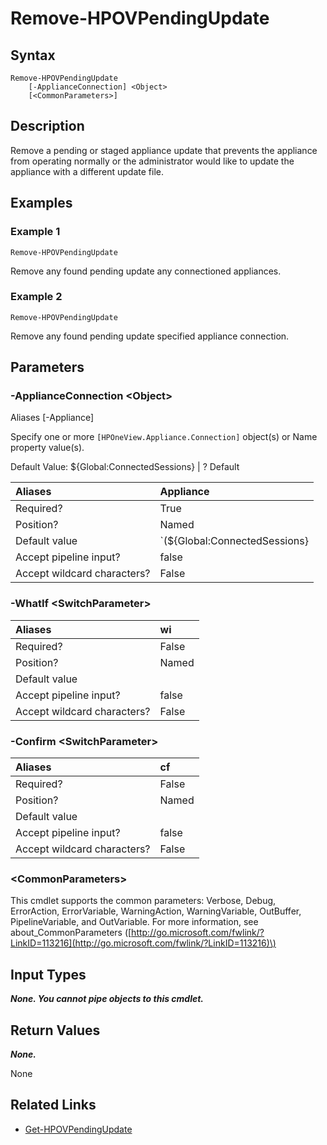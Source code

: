 ﻿---
description: Remove pending or staged appliance update.
---

# Remove-HPOVPendingUpdate

## Syntax

```text
Remove-HPOVPendingUpdate
    [-ApplianceConnection] <Object>
    [<CommonParameters>]
```

## Description

Remove a pending or staged appliance update that prevents the appliance from operating normally or the administrator would like to update the appliance with a different update file.

## Examples

###  Example 1 

```text
Remove-HPOVPendingUpdate

```

Remove any found pending update any connectioned appliances.

###  Example 2 

```text
Remove-HPOVPendingUpdate

```

Remove any found pending update specified appliance connection.

## Parameters

### -ApplianceConnection &lt;Object&gt;

Aliases [-Appliance]

Specify one or more `[HPOneView.Appliance.Connection]` object(s) or Name property value(s).

Default Value: ${Global:ConnectedSessions} | ? Default

| Aliases | Appliance |
| :--- | :--- |
| Required? | True |
| Position? | Named |
| Default value | `(${Global:ConnectedSessions} | ? Default)` |
| Accept pipeline input? | false |
| Accept wildcard characters? | False |

### -WhatIf &lt;SwitchParameter&gt;



| Aliases | wi |
| :--- | :--- |
| Required? | False |
| Position? | Named |
| Default value |  |
| Accept pipeline input? | false |
| Accept wildcard characters? | False |

### -Confirm &lt;SwitchParameter&gt;



| Aliases | cf |
| :--- | :--- |
| Required? | False |
| Position? | Named |
| Default value |  |
| Accept pipeline input? | false |
| Accept wildcard characters? | False |

### &lt;CommonParameters&gt;

This cmdlet supports the common parameters: Verbose, Debug, ErrorAction, ErrorVariable, WarningAction, WarningVariable, OutBuffer, PipelineVariable, and OutVariable. For more information, see about\_CommonParameters \([http://go.microsoft.com/fwlink/?LinkID=113216](http://go.microsoft.com/fwlink/?LinkID=113216)\)

## Input Types

_**None.  You cannot pipe objects to this cmdlet.**_

## Return Values

_**None.**_


 None

## Related Links

* [Get-HPOVPendingUpdate](get-hpovpendingupdate.md)
